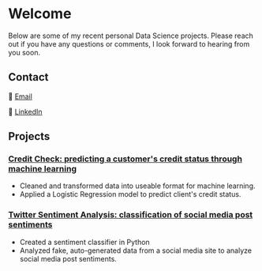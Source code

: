 # Welcome

Below are some of my recent personal Data Science projects. Please reach out if you have any questions or comments, I look forward to hearing from you soon.

## Contact

:e-mail: [Email](hernandezjp01@gmail.com)

:link: [LinkedIn](https://www.linkedin.com/)

## Projects

### [Credit Check: predicting a customer's credit status through machine learning](https://github.com/JonP-HN/Data-Science-projects/tree/master/Credit%20Check)
* Cleaned and transformed data into useable format for machine learning.
* Applied a Logistic Regression model to predict client's credit status.

### [Twitter Sentiment Analysis: classification of social media post sentiments](https://github.com/JonP-HN/Data-Science-projects/tree/master/Twitter%20Sentiment%20Analysis)

* Created a sentiment classifier in Python
* Analyzed fake, auto-generated data from a social media site to analyze social media post sentiments.
